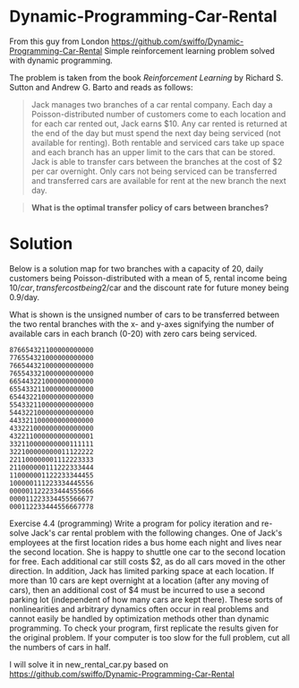 # Dynamic-Programming-Car-Rental
From this guy from London
https://github.com/swiffo/Dynamic-Programming-Car-Rental
Simple reinforcement learning problem solved with dynamic programming.

The problem is taken from the book *Reinforcement Learning* by Richard S. Sutton and Andrew G. Barto and reads as follows:

> Jack manages two branches of a car rental company. Each day a Poisson-distributed number of customers come to each location and for each car rented out, Jack earns $10. Any car rented is returned at the end of the day but must spend the next day being serviced (not available for renting). Both rentable and serviced cars take up space and each branch has an upper limit to the cars that can be stored. Jack is able to transfer cars between the branches at the cost of $2 per car overnight. Only cars not being serviced can be transferred and transferred cars are available for rent at the new branch the next day.

> **What is the optimal transfer policy of cars between branches?**

Solution
========

Below is a solution map for two branches with a capacity of 20, daily customers being Poisson-distributed with a mean of 5, rental income being $10/car, transfer cost being 2$/car and the discount rate for future money being 0.9/day.

What is shown is the unsigned number of cars to be transferred between the two rental branches with the x- and y-axes signifying the number of available cars in each branch (0-20) with zero cars being serviced.
```
876654321100000000000
776554321000000000000
766544321000000000000
765543321000000000000
665443221000000000000
655433211000000000000
654432210000000000000
554332110000000000000
544322100000000000000
443321100000000000000
433221000000000000000
432211000000000000001
332110000000000111111
322100000000011122222
221100000001112223333
211000000111222333444
110000001122233344455
100000111223334445556
000001122233444555666
000011223334455566677
000112233444556667778
```


Exercise 4.4 (programming)   Write a program for policy iteration and re-solve Jack's car rental problem with the following changes. One of Jack's employees at the first location rides a bus home each night and lives near the second location. She is happy to shuttle one car to the second location for free. Each additional car still costs $2, as do all cars moved in the other direction. In addition, Jack has limited parking space at each location. If more than 10 cars are kept overnight at a location (after any moving of cars), then an additional cost of $4 must be incurred to use a second parking lot (independent of how many cars are kept there). These sorts of nonlinearities and arbitrary dynamics often occur in real problems and cannot easily be handled by optimization methods other than dynamic programming. To check your program, first replicate the results given for the original problem. If your computer is too slow for the full problem, cut all the numbers of cars in half.

I will solve it in new_rental_car.py based on 
https://github.com/swiffo/Dynamic-Programming-Car-Rental
